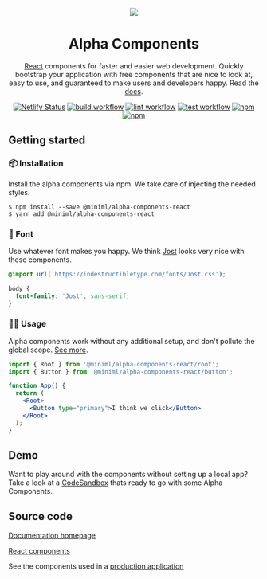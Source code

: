 <p align="center">
  <a href="https://alphacomponents.dev">
    <img src="https://alphacomponents.dev/assets/logo-150.svg">
  </a>
</p>

<div align="center">

<h1 align="center">Alpha Components</h1>

[React](https://reactjs.org) components for faster and easier web development. Quickly bootstrap your application with free components that are nice to look at, easy to use, and guaranteed to make users and developers happy. Read the [docs](https://alphacomponents.dev).

[![Netlify Status](https://api.netlify.com/api/v1/badges/cf2bf000-673e-49eb-849b-ae59cad8d309/deploy-status)](https://app.netlify.com/sites/alpha-components/deploys)
[![build workflow](https://github.com/areknow/alpha-components/actions/workflows/build.yml/badge.svg)](https://github.com/areknow/alpha-components/actions/workflows/build.yml)
[![lint workflow](https://github.com/areknow/alpha-components/actions/workflows/lint.yml/badge.svg)](https://github.com/areknow/alpha-components/actions/workflows/lint.yml)
[![test workflow](https://github.com/areknow/alpha-components/actions/workflows/test.yml/badge.svg)](https://github.com/areknow/alpha-components/actions/workflows/test.yml)
[![npm](https://img.shields.io/npm/dw/@miniml/alpha-components-react)](https://www.npmjs.com/package/@miniml/alpha-components-react)
[![npm](https://img.shields.io/npm/v/@miniml/alpha-components-react)](https://www.npmjs.com/package/@miniml/alpha-components-react)

</div>

## Getting started

### 📦 Installation

Install the alpha components via npm. We take care of injecting the needed styles.

```shell
$ npm install --save @miniml/alpha-components-react
$ yarn add @miniml/alpha-components-react
```

### 📝 Font

Use whatever font makes you happy. We think [Jost](https://indestructibletype.com/Jost.html) looks very nice with these components.

```css
@import url('https://indestructibletype.com/fonts/Jost.css');

body {
  font-family: 'Jost', sans-serif;
}
```

### 👩‍💻 Usage

Alpha components work without any additional setup, and don't pollute the global scope. [See more](https://alphacomponents.dev/button).

```jsx
import { Root } from '@miniml/alpha-components-react/root';
import { Button } from '@miniml/alpha-components-react/button';

function App() {
  return (
    <Root>
      <Button type="primary">I think we click</Button>
    </Root>
  );
}
```

## Demo

Want to play around with the components without setting up a local app? Take a look at a [CodeSandbox](https://codesandbox.io/s/alpha-components-8jy4q) thats ready to go with some Alpha Components.

## Source code

[Documentation homepage](https://github.com/areknow/alpha-components/tree/master/apps/docs/src)

[React components](https://github.com/areknow/alpha-components/tree/master/libs/react)

See the components used in a [production application](https://github.com/areknow/covid-heroes)